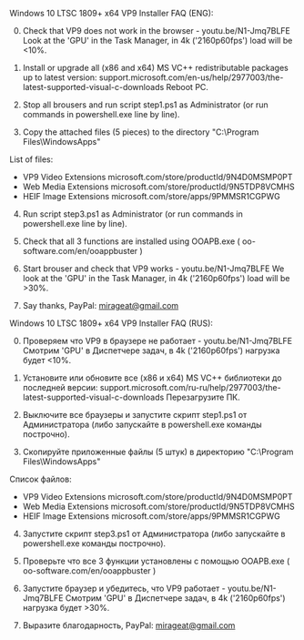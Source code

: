 Windows 10 LTSC 1809+ x64 VP9 Installer FAQ (ENG):

0) Сheck that VP9 does not work in the browser - youtu.be/N1-Jmq7BLFE
Look at the 'GPU' in the Task Manager, in 4k ('2160p60fps') load will be <10%.

1) Install or upgrade all (x86 and x64) MS VC++ redistributable packages up to latest version: support.microsoft.com/en-us/help/2977003/the-latest-supported-visual-c-downloads Reboot PC.

2) Stop all brousers and run script step1.ps1 as Administrator (or run commands in powershell.exe line by line).

3) Copy the attached files (5 pieces) to the directory "C:\Program Files\WindowsApps\"

List of files:
- VP9 Video Extensions microsoft.com/store/productId/9N4D0MSMP0PT
- Web Media Extensions microsoft.com/store/productId/9N5TDP8VCMHS
- HEIF Image Extensions microsoft.com/store/apps/9PMMSR1CGPWG

4) Run script step3.ps1 as Administrator (or run commands in powershell.exe line by line).

5) Check that all 3 functions are installed using OOAPB.exe ( oo-software.com/en/ooappbuster )

6) Start brouser and check that VP9 works - youtu.be/N1-Jmq7BLFE
We look at the 'GPU' in the Task Manager, in 4k ('2160p60fps') load will be >30%.

7) Say thanks, PayPal: mirageat@gmail.com



Windows 10 LTSC 1809+ x64 VP9 Installer FAQ (RUS):

0) Проверяем что VP9 в браузере не работает - youtu.be/N1-Jmq7BLFE
Cмотрим 'GPU' в Диспетчере задач, в 4k ('2160p60fps') нагрузка будет <10%.

1) Установите или обновите все (x86 и x64) MS VC++ библиотеки до последней версии: support.microsoft.com/ru-ru/help/2977003/the-latest-supported-visual-c-downloads Перезагрузите ПК.

2) Выключите все браузеры и запустите скрипт step1.ps1 от Администратора (либо запускайте в powershell.exe команды построчно).

3) Скопируйте приложенные файлы (5 штук) в директорию "C:\Program Files\WindowsApps\"

Список файлов: 
- VP9 Video Extensions microsoft.com/store/productId/9N4D0MSMP0PT
- Web Media Extensions microsoft.com/store/productId/9N5TDP8VCMHS
- HEIF Image Extensions microsoft.com/store/apps/9PMMSR1CGPWG

4) Запустите скрипт step3.ps1 от Администратора (либо запускайте в powershell.exe команды построчно).

5) Проверьте что все 3 функции установлены с помощью OOAPB.exe ( oo-software.com/en/ooappbuster )

6) Запустите браузер и убедитесь, что VP9 работает - youtu.be/N1-Jmq7BLFE
Cмотрим 'GPU' в Диспетчере задач, в 4k ('2160p60fps') нагрузка будет >30%.

7) Выразите благодарность, PayPal: mirageat@gmail.com
